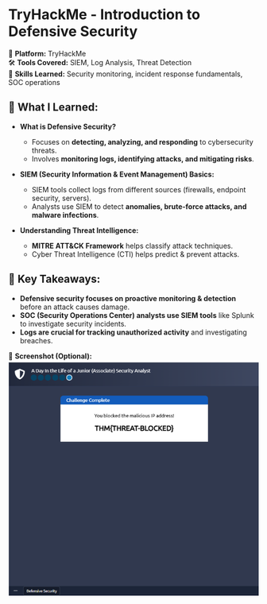 # TryHackMe - Introduction to Defensive Security  
📌 **Platform:** TryHackMe  
🛠 **Tools Covered:** SIEM, Log Analysis, Threat Detection  
🎯 **Skills Learned:** Security monitoring, incident response fundamentals, SOC operations  

## 📝 What I Learned:
- **What is Defensive Security?**  
  - Focuses on **detecting, analyzing, and responding** to cybersecurity threats.  
  - Involves **monitoring logs, identifying attacks, and mitigating risks**.  

- **SIEM (Security Information & Event Management) Basics:**  
  - SIEM tools collect logs from different sources (firewalls, endpoint security, servers).  
  - Analysts use SIEM to detect **anomalies, brute-force attacks, and malware infections**.  

- **Understanding Threat Intelligence:**  
  - **MITRE ATT&CK Framework** helps classify attack techniques.  
  - Cyber Threat Intelligence (CTI) helps predict & prevent attacks.  

## 🔑 Key Takeaways:
- **Defensive security focuses on proactive monitoring & detection** before an attack causes damage.  
- **SOC (Security Operations Center) analysts use SIEM tools** like Splunk to investigate security incidents.  
- **Logs are crucial for tracking unauthorized activity** and investigating breaches.  

📸 **Screenshot (Optional):**  
![Defensive Security TryHackMe](https://raw.githubusercontent.com/MoyoJacob01/Cybersecurity-Projects-/9d2a2b39c4d0ef78c645fd8065867df2acc5d910/Screenshot%202025-02-19%20210617.png)
